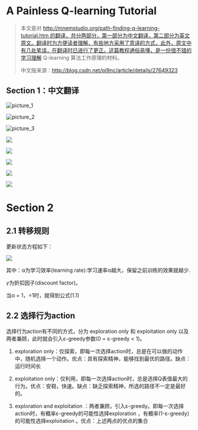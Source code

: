 # A Painless Q-learning Tutorial

>   本文是对 http://mnemstudio.org/path-finding-q-learning-tutorial.htm 的翻译，共分两部分，第一部分为中文翻译，第二部分为英文原文。翻译时为方便读者理解，有些地方采用了意译的方式，此外，原文中有几处笔误，在翻译时已进行了更正。这篇教程通俗易懂，是一份很不错的学习理解 Q-learning 算法工作原理的材料。
>
>   中文版来源：http://blog.csdn.net/pi9nc/article/details/27649323

## **Section 1：中文翻译**

![picture_1](https://github.com/BillLeeCHN/MachineLearning/blob/master/Reinforcement%20Learning/Methods/QLearning/pics/1.png?raw=true)

![picture_2](https://github.com/BillLeeCHN/MachineLearning/blob/master/Reinforcement%20Learning/Methods/QLearning/pics/2.png?raw=true)

![picture_3](https://github.com/BillLeeCHN/MachineLearning/blob/master/Reinforcement%20Learning/Methods/QLearning/pics/3.png?raw=true)

![](https://github.com/BillLeeCHN/MachineLearning/blob/master/Reinforcement%20Learning/Methods/QLearning/pics/4.png?raw=true)

![](https://github.com/BillLeeCHN/MachineLearning/blob/master/Reinforcement%20Learning/Methods/QLearning/pics/5.png?raw=true)

![](https://github.com/BillLeeCHN/MachineLearning/blob/master/Reinforcement%20Learning/Methods/QLearning/pics/6.png?raw=true)

![](https://github.com/BillLeeCHN/MachineLearning/blob/master/Reinforcement%20Learning/Methods/QLearning/pics/7.png?raw=true)

![](https://github.com/BillLeeCHN/MachineLearning/blob/master/Reinforcement%20Learning/Methods/QLearning/pics/8.png?raw=true)

# Section 2

## 2.1 转移规则

更新状态方程如下：

![](https://github.com/BillLeeCHN/MachineLearning/blob/master/Reinforcement%20Learning/Methods/QLearning/pics/update%20state.png?raw=true)

其中：α为学习效率(learning rate):学习速率α越大，保留之前训练的效果就越少.

$\gamma$为折扣因子(discount factor)。

当α = 1，​=1时，就得到公式(1.1)

## 2.2 选择行为action

选择行为action有不同的方式，分为 exploration only 和 exploitation only 以及两者兼顾，此时就会引入ε-greedy参数(0 = ε-greedy < 1)。

1.  exploration only：仅探索，即每一次选择action时，总是在可以做的动作中，随机选择一个动作。优点：具有探索精神，能够找到最优的路径。缺点：运行时间长


2.  exploitation only：仅利用，即每一次选择action时，总是选择Q表值最大的行为。优点：安稳，快速。缺点：缺乏探索精神，所选的路径不一定是最好的。

3.  exploration  and exploitation ：两者兼顾，引入ε-greedy。即每一次选择action时，有概率ε-greedy的可能性选择exploration ，有概率(1-ε-greedy)的可能性选择exploitation 。优点：上述两点的优点的集合








